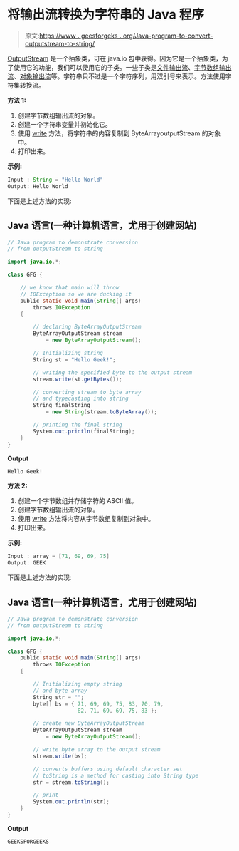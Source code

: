 # 将输出流转换为字符串的 Java 程序

> 原文:[https://www . geesforgeks . org/Java-program-to-convert-outputstream-to-string/](https://www.geeksforgeeks.org/java-program-to-convert-outputstream-to-string/)

[OutputStream](https://www.geeksforgeeks.org/java-io-outputstream-class-java/) 是一个抽象类，可在 java.io 包中获得。因为它是一个抽象类，为了使用它的功能，我们可以使用它的子类。一些子类是[文件输出流](https://www.geeksforgeeks.org/fileoutputstream-in-java/)、[字节数组输出流](https://www.geeksforgeeks.org/io-bytearrayoutputstream-class-java/)、[对象输出流](https://www.geeksforgeeks.org/java-io-objectoutputstream-class-java-set-1/)等。字符串只不过是一个字符序列，用双引号来表示。方法使用字符集转换流。

**方法 1:**

1.  创建字节数组输出流的对象。
2.  创建一个字符串变量并初始化它。
3.  使用 [write](https://www.geeksforgeeks.org/bytearrayoutputstream-write-method-in-java-with-examples/) 方法，将字符串的内容复制到 ByteArrayoutputStream 的对象中。
4.  打印出来。

**示例:**

```java
Input : String = "Hello World"
Output: Hello World
```

下面是上述方法的实现:

## Java 语言(一种计算机语言，尤用于创建网站)

```java
// Java program to demonstrate conversion
// from outputStream to string

import java.io.*;

class GFG {

    // we know that main will throw
    // IOException so we are ducking it
    public static void main(String[] args)
        throws IOException
    {

        // declaring ByteArrayOutputStream
        ByteArrayOutputStream stream
            = new ByteArrayOutputStream();

        // Initializing string
        String st = "Hello Geek!";

        // writing the specified byte to the output stream
        stream.write(st.getBytes());

        // converting stream to byte array
        // and typecasting into string
        String finalString
            = new String(stream.toByteArray());

        // printing the final string
        System.out.println(finalString);
    }
}
```

**Output**

```java
Hello Geek!
```

**方法 2:**

1.  创建一个字节数组并存储字符的 ASCII 值。
2.  创建字节数组输出流的对象。
3.  使用 [write](https://www.geeksforgeeks.org/bytearrayoutputstream-write-method-in-java-with-examples/) 方法将内容从字节数组复制到对象中。
4.  打印出来。

**示例:**

```java
Input : array = [71, 69, 69, 75]
Output: GEEK 
```

下面是上述方法的实现:

## Java 语言(一种计算机语言，尤用于创建网站)

```java
// Java program to demonstrate conversion
// from outputStream to string

import java.io.*;

class GFG {
    public static void main(String[] args)
        throws IOException
    {

        // Initializing empty string
        // and byte array
        String str = "";
        byte[] bs = { 71, 69, 69, 75, 83, 70, 79,
                      82, 71, 69, 69, 75, 83 };

        // create new ByteArrayOutputStream
        ByteArrayOutputStream stream
            = new ByteArrayOutputStream();

        // write byte array to the output stream
        stream.write(bs);

        // converts buffers using default character set
        // toString is a method for casting into String type
        str = stream.toString();

        // print
        System.out.println(str);
    }
}
```

**Output**

```java
GEEKSFORGEEKS
```